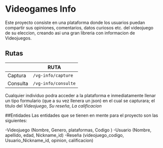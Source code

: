 # Videogames Info

  Este proyecto consiste en una plataforma donde los usuarios puedan compartir
  sus opiniones, comentarios, datos curiosos etc. del videojuego de su
  eleccion, creando asi una gran libreria con informacion de Videojuegos.

## Rutas

|                |RUTA                          
|----------------|-------------------------------|
|Captura         |`/vg-info/capture`            |
|Consulta        |`/vg-info/consulte`            |

Cualquier individuo podra acceder a la plataforma e inmediatamente llenar un
tipo formulario (que a su vez llenera un json) en el cual se capturara; el
titulo del *Videojuego*, *Su reseña*, *La calificacion*

##Entidades
Las entidades que se tienen en mente para el proyecto son las
siguientes:

-Videojuego (Nombre, Genero, plataformas, Codigo )
-Usuario (Nombre, apellido, edad, Nickname_id)
-Reseña (videojuego_codigo, Usuario_Nickname_id, opinion, calificacion)

